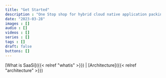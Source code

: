 ```yaml
---
title: "Get Started"
description : "One Stop shop for hybrid cloud native application packing and deployment tools"
date: "2023-03-28"
images : []
audio : []
videos : []
series : []
tags : []
draft: false
buttons: []
---
```


[What is SaaSi]({{< relref "whatis" >}}) | [Architecture]({{< relref "architecture" >}})
